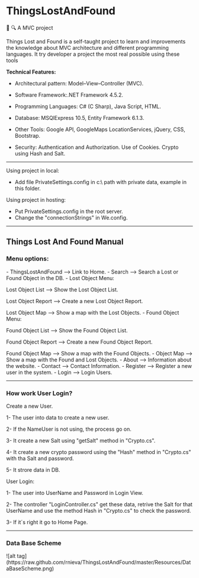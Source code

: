 # ThingsLostAndFound
:construction: 🔍 A MVC project

Things Lost and Found is a self-taught project to learn and improvements the knowledge about MVC architecture and different programming languages. It try developer a project the most real possible using these tools

**Technical Features:**

- Architectural pattern: Model–View–Controller (MVC).<p>
- Software Framework:.NET Framework 4.5.2.<p>
- Programming Languages: C# (C Sharp), Java Script, HTML.<p>
- Database: MSQlExpress 10.5, Entity Framework 6.1.3.<p>
- Other Tools: Google API, GoogleMaps LocationServices, jQuery, CSS, Bootstrap.<p>
- Security: Authentication and Authorization. Use of Cookies. Crypto using Hash and Salt.<p>

---

Using project in local:<p>
- Add file PrivateSettings.config in c:\ path with private data, example in this folder.<p>

Using project in hosting:<p>
- Put PrivateSettings.config in the root server.
- Change the "connectionStrings" in We.config.

---
<h2>Things Lost And Found Manual</h2>

<h3>Menu options:</h3>
- ThingsLostAndFound --> Link to Home.
- Search --> Search a Lost or Found Object in the DB.
- Lost Object Menu:
<p>Lost Object List --> Show the Lost Object List.
<p>Lost Object Report --> Create a new Lost Object Report.
<p>Lost Object Map --> Show a map with the Lost Objects.
- Found Object Menu:
<p>Found Object List --> Show the Found Object List.
<p>Found Object Report --> Create a new Found Object Report.
<p>Found Object Map --> Show a map with the Found Objects.
- Object Map --> Show a map with the Found and Lost Objects.
- About --> Information about the website.
- Contact --> Contact Information.
- Register --> Register a new user in the system.
- Login --> Login Users.



---
<h3>How work User Login?</h3><p>
Create a new User.<p>
1- The user into data to create a new user.<p>
2- If the NameUser is not using, the process go on.<p>
3- It create a new Salt using "getSalt" method in "Crypto.cs".<p>
4- It create a new crypto password using the "Hash" method in "Crypto.cs" with tha Salt and password.<p>
5- It strore data in DB.<p> 

User Login:<p>
1- The user into UserName and Password in Login View.<p>
2- The controller "LoginController.cs" get these data, retrive the Salt for that UserName and use the method Hash in "Crypto.cs" to check the password.<p>
3- If it´s right it go to Home Page.<p>

---
<h3>Data Base Scheme</h3><p>
![alt tag](https://raw.github.com/rnieva/ThingsLostAndFound/master/Resources/DataBaseScheme.png)
